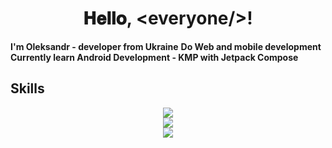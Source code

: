 
<h1 align="center">𝐇𝐞𝐥𝐥𝐨, &lt;everyone/&gt;!</h1>

<b align ="center">I'm Oleksandr - developer from Ukraine</b>
<b align = "center">Do Web and mobile development</b>
<b>Currently learn Android Development - KMP with Jetpack Compose</b>


## Skills
<p align="center">
  <a href="https://skillicons.dev">
    <img src="https://skillicons.dev/icons?i=js,html,css,wasm,react,vue,sass,npm,yarn,nodejs,vite,tailwind,redux,pinia,nextjs" /><br/>
    <img src="https://skillicons.dev/icons?i=java,kotlin,dart,ktor,androidstudio" /><br/>
    <img src="https://skillicons.dev/icons?i=py,fastapi" />
  </a>
</p>




